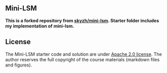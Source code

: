 ## Mini-LSM

**This is a forked repository from [skyzh/mini-lsm](https://github.com/skyzh/mini-lsm). Starter folder includes my implementation of mini-lsm.**

## License

The Mini-LSM starter code and solution are under [Apache 2.0 license](LICENSE). The author reserves the full copyright of the course materials (markdown files and figures).
